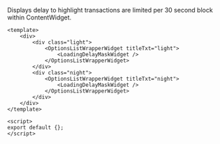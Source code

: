 Displays delay to highlight transactions are limited per 30 second block within ContentWidget.

```vue
<template>
	<div>
		<div class="light">
			<OptionsListWrapperWidget titleTxt="light">
				<LoadingDelayMaskWidget />
			</OptionsListWrapperWidget>
		</div>
		<div class="night">
			<OptionsListWrapperWidget titleTxt="night">
				<LoadingDelayMaskWidget />
			</OptionsListWrapperWidget>
		</div>
	</div>
</template>

<script>
export default {};
</script>
```
